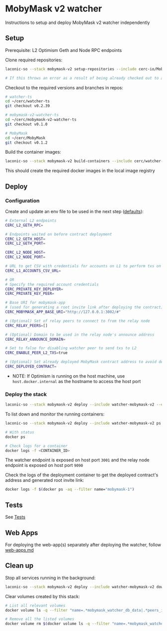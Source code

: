 # MobyMask v2 watcher

Instructions to setup and deploy MobyMask v2 watcher independently

## Setup

Prerequisite: L2 Optimism Geth and Node RPC endpoints

Clone required repositories:

```bash
laconic-so --stack mobymask-v2 setup-repositories --include cerc-io/MobyMask,cerc-io/watcher-ts,cerc-io/mobymask-v2-watcher-ts

# If this throws an error as a result of being already checked out to a branch/tag in a repo, remove the repositories mentioned below and re-run the command
```

Checkout to the required versions and branches in repos:

```bash
# watcher-ts
cd ~/cerc/watcher-ts
git checkout v0.2.39

# mobymask-v2-watcher-ts
cd ~/cerc/mobymask-v2-watcher-ts
git checkout v0.1.0

# MobyMask
cd ~/cerc/MobyMask
git checkout v0.1.2
```

Build the container images:

```bash
laconic-so --stack mobymask-v2 build-containers --include cerc/watcher-ts,cerc/watcher-mobymask-v2,cerc/mobymask
```

This should create the required docker images in the local image registry

## Deploy

### Configuration

Create and update an env file to be used in the next step ([defaults](../../config/watcher-mobymask-v2/)):

  ```bash
  # External L2 endpoints
  CERC_L2_GETH_RPC=

  # Endpoints waited on before contract deployment
  CERC_L2_GETH_HOST=
  CERC_L2_GETH_PORT=

  CERC_L2_NODE_HOST=
  CERC_L2_NODE_PORT=

  # URL to get CSV with credentials for accounts on L1 to perform txs on L2
  CERC_L1_ACCOUNTS_CSV_URL=

  # OR
  # Specify the required account credentials
  CERC_PRIVATE_KEY_DEPLOYER=
  CERC_PRIVATE_KEY_PEER=

  # Base URI for mobymask-app
  # (used for generating a root invite link after deploying the contract)
  CERC_MOBYMASK_APP_BASE_URI="http://127.0.0.1:3002/#"

  # (Optional) Set of relay peers to connect to from the relay node
  CERC_RELAY_PEERS=[]

  # (Optional) Domain to be used in the relay node's announce address
  CERC_RELAY_ANNOUNCE_DOMAIN=

  # Set to false for disabling watcher peer to send txs to L2
  CERC_ENABLE_PEER_L2_TXS=true

  # (Optional) Set already deployed MobyMask contract address to avoid deploying contract in the stack
  CERC_DEPLOYED_CONTRACT=
  ```

* NOTE: If Optimism is running on the host machine, use `host.docker.internal` as the hostname to access the host port

### Deploy the stack

```bash
laconic-so --stack mobymask-v2 deploy --include watcher-mobymask-v2 --env-file <PATH_TO_ENV_FILE> up
```

To list down and monitor the running containers:

```bash
laconic-so --stack mobymask-v2 deploy --include watcher-mobymask-v2 ps

# With status
docker ps

# Check logs for a container
docker logs -f <CONTAINER_ID>
```

The watcher endpoint is exposed on host port `3001` and the relay node endpoint is exposed on host port `9090`

Check the logs of the deployment container to get the deployed contract's address and generated root invite link:

```bash
docker logs -f $(docker ps -aq --filter name="mobymask-1")
```

## Tests

See [Tests](./README.md#tests)

## Web Apps

For deploying the web-app(s) separately after deploying the watcher, follow [web-apps.md](./web-apps.md)

## Clean up

Stop all services running in the background:

```bash
laconic-so --stack mobymask-v2 deploy --include watcher-mobymask-v2 down
```

Clear volumes created by this stack:

```bash
# List all relevant volumes
docker volume ls -q --filter "name=.*mobymask_watcher_db_data|.*peers_ids|.*mobymask_deployment"

# Remove all the listed volumes
docker volume rm $(docker volume ls -q --filter "name=.*mobymask_watcher_db_data|.*peers_ids|.*mobymask_deployment")
```

